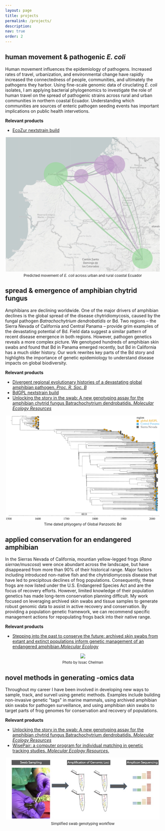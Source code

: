 ```yaml
---
layout: page
title: projects
permalink: /projects/
description:
nav: true
order: 2
---
```


## human movement & pathogenic *E. coli*

Human movement influences the epidemiology of pathogens.  Increased rates of travel, urbanization, and environmental change have rapidly increased the connectedness of people, communities, and ultimately the pathogens they harbor.  Using fine-scale genomic data of ciruclating *E. coli* isolates, I am applying bacterial phylogenomics to investigate the role of human travel on the spread of pathogenic strains across rural and urban communities in northern coastal Ecuador.  Understanding which communities are sources of enteric pathogen seeding events has important implications on public health intervetions.

**Relevant products**

* [EcoZur nextstrain build](https://nextstrain.org/community/andrew-rothstein/ecozur-roary)

<center><img class="img-fluid" src="/assets/img/ecozur_nextstrain.jpg" width="500"></center>
<center><small >Predicted movement of <i>E. coli</i> across urban and rural coastal Ecuador</small></center>

## spread & emergence of amphibian chytrid fungus

Amphibians are declining worldwide. One of the major drivers of amphibian declines is the global spread of the disease chytridiomycosis, caused by the fungal pathogen *Batrachochytrium dendrobatidis* or Bd. Two regions – the Sierra Nevada of California and Central Panama – provide grim examples of the devastating potential of Bd. Field data suggest a similar pattern of recent disease emergence in both regions. However, pathogen genetics reveals a more complex picture. We genotyped hundreds of amphibian skin swabs and found that Bd in Panama emerged recently, but Bd in California has a much older history. Our work rewrites key parts of the Bd story and highlights the importance of genetic epidemiology to understand disease impacts on global biodiversity.

**Relevant products**

* 	[Divergent regional evolutionary histories of a devastating global amphibian pathogen. *Proc. R. Soc. B*](http://doi.org/10.1098/rspb.2021.0782)
*  [BdGPL nextstrain build](https://nextstrain.org/community/andrew-rothstein/bd-gpl/auspice/viz)
*  [Unlocking the story in the swab: A new genotyping assay for the amphibian chytrid fungus Batrachochytrium dendrobatidis. *Molecular Ecology Resources*](https://doi.org/10.1111/1755-0998.12675)

<center><img class="img-fluid" src="/assets/img/beast_bd.jpeg" width="500"></center>
<center><small >Time dated phlyogeny of Global Panzootic Bd</small></center>

## applied conservation for an endangered amphibian

In the Sierras Nevada of California, mountian yellow-legged frogs (*Rana sierrae/muscosa*) were once abundant across the landscape, but have disappeared from more than 90% of their historical range.  Major factors including introduced non-native fish and the chytridiomycosis disease that have led to precipitous declines of frog populations. Consequently, these frogs are now listed under the U.S. Endangered Species Act and are the focus of recovery efforts.  However, limited knowledge of their population genetics has made long-term conservation planning difficult. My work focused on leveraging archived skin swabs and tissue samples to generate robust genomic data to assist in active recovery and conservation. By providing a population genetic framework, we can recommend specific management actions for repopulating frogs back into their native range. 

**Relevant products**

*  [Stepping into the past to conserve the future: archived skin swabs from extant and extinct populations inform genetic management of an endangered amphibian.*Molecular Ecology*](https://doi.org/10.1111/mec.15515)


<center><img class="img-fluid" src="/assets/img/rana_1.jpeg" width="500"></center>
<center><small >Photo by Issac Chelman</small></center>

## novel methods in generating -omics data

Throughout my career I have been involved in developing new ways to sample, track, and surveil using genetic methods.  Examples include building non-invasive genetic "tags" in marine mammals, using archived amphibian skin swabs for pathogen surveillance, and using amphibian skin swabs to target parts of frog genomes for conservation and recovery of populations.

**Relevant products**

* [Unlocking the story in the swab: A new genotyping assay for the amphibian chytrid fungus Batrachochytrium dendrobatidis. *Molecular Ecology Resources*](https://doi.org/10.1111/1755-0998.12675)
* [WisePair: a computer program for individual matching in genetic tracking studies. *Molecular Ecology Resources*.](https://doi.org/10.1111/1755-0998.12590)

<center><img class="img-fluid" src="/assets/img/swab_diagram.jpg" width="500"></center>
<center><small >Simplified swab genotyping workflow</small></center>